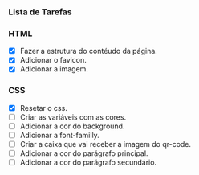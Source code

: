 ### Lista de Tarefas

### HTML
- [X] Fazer a estrutura do contéudo da página.
- [X] Adicionar o favicon.
- [X] Adicionar a imagem. 

### CSS
- [X] Resetar o css.
- [ ] Criar as variáveis com as cores.
- [ ] Adicionar a cor do background. 
- [ ] Adicionar a font-familly.
- [ ] Criar a caixa que vai receber a imagem do qr-code.
- [ ] Adicionar a cor do parágrafo principal.
- [ ] Adicionar a cor do parágrafo secundário.
